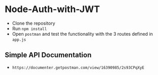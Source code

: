 # Node-Auth-with-JWT

- Clone the repository
- Run `npm install`
- Open `postman` and test the functionality with the 3 routes defined in `app.js`

## Simple API Documentation

- `https://documenter.getpostman.com/view/16390985/2s93CPqXyE`
